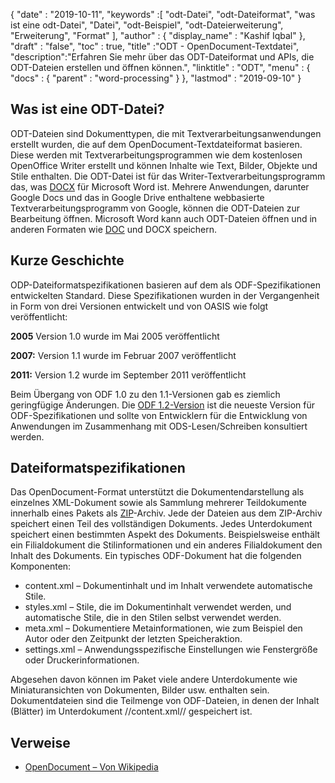 {
  "date" : "2019-10-11",
  "keywords" :[ "odt-Datei", "odt-Dateiformat", "was ist eine odt-Datei", "Datei", "odt-Beispiel", "odt-Dateierweiterung", "Erweiterung", "Format" ],
  "author" : {
    "display_name" : "Kashif Iqbal"
},
  "draft" : "false",
  "toc" : true,
  "title" :"ODT - OpenDocument-Textdatei",
  "description":"Erfahren Sie mehr über das ODT-Dateiformat und APIs, die ODT-Dateien erstellen und öffnen können.",
  "linktitle" : "ODT",
  "menu" : {
    "docs" : {
      "parent" : "word-processing"
}
},
  "lastmod" : "2019-09-10"
}

## Was ist eine ODT-Datei?

ODT-Dateien sind Dokumenttypen, die mit Textverarbeitungsanwendungen erstellt wurden, die auf dem OpenDocument-Textdateiformat basieren. Diese werden mit Textverarbeitungsprogrammen wie dem kostenlosen OpenOffice Writer erstellt und können Inhalte wie Text, Bilder, Objekte und Stile enthalten. Die ODT-Datei ist für das Writer-Textverarbeitungsprogramm das, was [DOCX](/de/word-processing/docx/) für Microsoft Word ist. Mehrere Anwendungen, darunter Google Docs und das in Google Drive enthaltene webbasierte Textverarbeitungsprogramm von Google, können die ODT-Dateien zur Bearbeitung öffnen. Microsoft Word kann auch ODT-Dateien öffnen und in anderen Formaten wie [DOC](/de/word-processing/doc/) und DOCX speichern.

## Kurze Geschichte ##

ODP-Dateiformatspezifikationen basieren auf dem als ODF-Spezifikationen entwickelten Standard. Diese Spezifikationen wurden in der Vergangenheit in Form von drei Versionen entwickelt und von OASIS wie folgt veröffentlicht:

**2005** Version 1.0 wurde im Mai 2005 veröffentlicht

**2007:** Version 1.1 wurde im Februar 2007 veröffentlicht

**2011:** Version 1.2 wurde im September 2011 veröffentlicht

Beim Übergang von ODF 1.0 zu den 1.1-Versionen gab es ziemlich geringfügige Änderungen. Die [ODF 1.2-Version](https://www.oasis-open.org/standards#opendocumentv1.2) ist die neueste Version für ODF-Spezifikationen und sollte von Entwicklern für die Entwicklung von Anwendungen im Zusammenhang mit ODS-Lesen/Schreiben konsultiert werden.

## Dateiformatspezifikationen ##

Das OpenDocument-Format unterstützt die Dokumentendarstellung als einzelnes XML-Dokument sowie als Sammlung mehrerer Teildokumente innerhalb eines Pakets als [ZIP](/de/compression/zip/)-Archiv. Jede der Dateien aus dem ZIP-Archiv speichert einen Teil des vollständigen Dokuments. Jedes Unterdokument speichert einen bestimmten Aspekt des Dokuments. Beispielsweise enthält ein Filialdokument die Stilinformationen und ein anderes Filialdokument den Inhalt des Dokuments. Ein typisches ODF-Dokument hat die folgenden Komponenten:

* content.xml – Dokumentinhalt und im Inhalt verwendete automatische Stile.
* styles.xml – Stile, die im Dokumentinhalt verwendet werden, und automatische Stile, die in den Stilen selbst verwendet werden.
* meta.xml – Dokumentiere Metainformationen, wie zum Beispiel den Autor oder den Zeitpunkt der letzten Speicheraktion.
* settings.xml – Anwendungsspezifische Einstellungen wie Fenstergröße oder Druckerinformationen.

Abgesehen davon können im Paket viele andere Unterdokumente wie Miniaturansichten von Dokumenten, Bilder usw. enthalten sein. Dokumentdateien sind die Teilmenge von ODF-Dateien, in denen der Inhalt (Blätter) im Unterdokument //content.xml// gespeichert ist.

## Verweise ##

* [OpenDocument – Von Wikipedia](https://en.wikipedia.org/wiki/OpenDocument)

